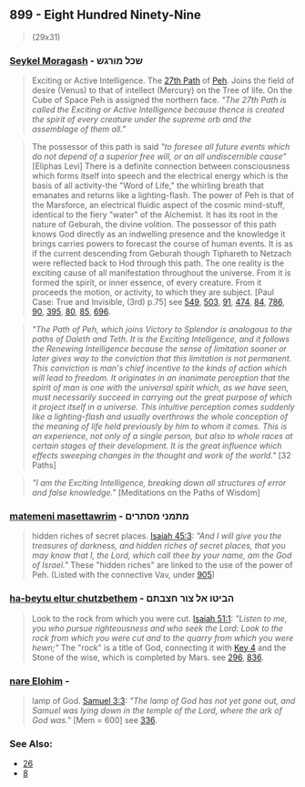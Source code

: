 ## 899 - Eight Hundred Ninety-Nine
> (29x31)

### [Seykel Moragash](/keys/ShKL.MVRGSh) - שכל מורגש
> Exciting or Active Intelligence. The [27th Path](27) of [Peh](/keys/P). Joins the field of desire (Venus) to that of intellect (Mercury) on the Tree of life. On the Cube of Space Peh is assigned the northern face. *"The 27th Path is called the Exciting or Active Intelligence because thence is created the spirit of every creature under the supreme orb and the assemblage of them all."*

> The possessor of this path is said *"to foresee all future events which do not depend of a superior free will, or an all undiscernible cause"* [Eliphas Levi] There is a definite connection between consciousness which forms itself into speech and the electrical energy which is the basis of all activity-the "Word of Life," the whirling breath that emanates and returns like a lighting-flash. The power of Peh is that of the Marsforce, an electrical fluidic aspect of the cosmic mind-stuff, identical to the fiery "water" of the Alchemist. It has its root in the nature of Geburah, the divine volition. The possessor of this path knows God directly as an indwelling presence and the knowledge it brings carries powers to forecast the course of human events. It is as if the current descending from Geburah though Tiphareth to Netzach were reflected back to Hod through this path. The one reality is the exciting cause of all manifestation throughout the universe. From it is formed the spirit, or inner essence, of every creature. From it proceeds the motion, or activity, to which they are subject. [Paul Case: True and Invisible, (3rd) p.75] see [549](549), [503](503), [91](91), [474](474), [84](84), [786](786), [90](90), [395](395), [80](80), [85](85), [696](696).

> *"The Path of Peh, which joins Victory to Splendor is analogous to the paths of Daleth and Teth. It is the Exciting Intelligence, and it follows the Renewing Intelligence because the sense of limitation sooner or later gives way to the conviction that this limitation is not permanent. This conviction is man's chief incentive to the kinds of action which will lead to freedom. It originates in an inanimate perception that the spirit of man is one with the universal spirit which, as we have seen, must necessarily succeed in carrying out the great purpose of which it project itself in a universe. This intuitive perception comes suddenly like a lighting-flash and usually overthrows the whole conception of the meaning of life held previously by him to whom it comes. This is an experience, not only of a single person, but also to whole races at certain stages of their development. It is the great influence which effects sweeping changes in the thought and work of the world."* [32 Paths]

> *"I am the Exciting Intelligence, breaking down all structures of error and false knowledge."* [Meditations on the Paths of Wisdom]

### [matemeni masettawrim](/keys/MTMNI.MSThRIM) - מתמני מסתרים
> hidden riches of secret places. [Isaiah 45:3](http://biblehub.com/isaiah/45-3.htm): *"And I will give you the treasures of darkness, and hidden riches of secret places, that you may know that I, the Lord, which call thee by your name, am the God of Israel."* These "hidden riches" are linked to the use of the power of Peh. (Listed with the connective Vav, under [905](905))

### [ha-beytu eltur chutzbethem](/keys/HBITV.AL-TzVR.ChTzBThM) - הביטו אל צור חצבתם
> Look to the rock from which you were cut. [Isaiah 51:1](http://biblehub.com/isaiah/5-1.htm): *"Listen to me, you who pursue righteousness and who seek the Lord: Look to the rock from which you were cut and to the quarry from which you were hewn;"* The "rock" is a title of God, connecting it with [Key 4](4) and the Stone of the wise, which is completed by Mars. see [296](296), [836](836).

### [nare Elohim](/keys/NR.ALHIMf) - 
> lamp of God. [Samuel 3:3](http://biblehub.com/1_samuel/3-3.htm): *"The lamp of God has not yet gone out, and Samuel was lying down in the temple of the Lord, where the ark of God was."* [Mem = 600] see [336](336).

### See Also:

- [26](26)
- [8](8)
